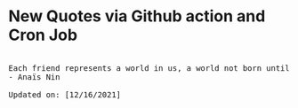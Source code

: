 # New Quotes via Github action and Cron Job

<pre>
<!-- #quote -->
Each friend represents a world in us, a world not born until they arrive, and it is only by this meeting that a new world is born.
- Anaïs Nin

Updated on: [12/16/2021]
<!-- #quoteEnd -->
</pre>
